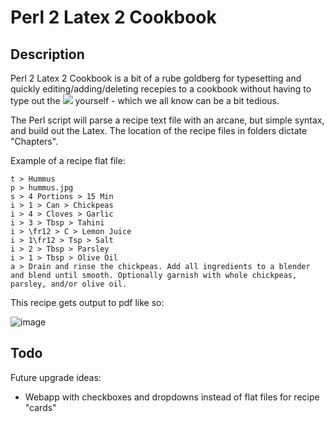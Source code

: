 # Perl 2 Latex 2 Cookbook

## Description
Perl 2 Latex 2 Cookbook is a bit of a rube goldberg for typesetting and quickly editing/adding/deleting recepies to a cookbook without having to type out the <img src="https://latex.codecogs.com/gif.latex?\LaTeX" /> yourself - which we all know can be a bit tedious. 

The Perl script will parse a recipe text file with an arcane, but simple syntax, and build out the Latex. The location of the recipe files in folders dictate "Chapters".

Example of a recipe flat file:
```
t > Hummus
p > hummus.jpg
s > 4 Portions > 15 Min
i > 1 > Can > Chickpeas
i > 4 > Cloves > Garlic
i > 3 > Tbsp > Tahini
i > \fr12 > C > Lemon Juice
i > 1\fr12 > Tsp > Salt
i > 2 > Tbsp > Parsley
i > 1 > Tbsp > Olive Oil
a > Drain and rinse the chickpeas. Add all ingredients to a blender and blend until smooth. Optionally garnish with whole chickpeas, parsley, and/or olive oil.
```

This recipe gets output to pdf like so:

![image](https://user-images.githubusercontent.com/8180630/55278398-2f3b1b00-52e2-11e9-908c-a646c570e2dc.png)

## Todo

Future upgrade ideas:
- Webapp with checkboxes and dropdowns instead of flat files for recipe "cards"
